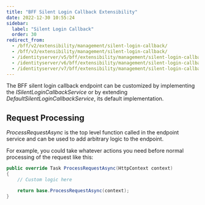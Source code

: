 ```yaml
---
title: "BFF Silent Login Callback Extensibility"
date: 2022-12-30 10:55:24
sidebar:
  label: "Silent Login Callback"
  order: 30
redirect_from:
  - /bff/v2/extensibility/management/silent-login-callback/
  - /bff/v3/extensibility/management/silent-login-callback/
  - /identityserver/v5/bff/extensibility/management/silent-login-callback/
  - /identityserver/v6/bff/extensibility/management/silent-login-callback/
  - /identityserver/v7/bff/extensibility/management/silent-login-callback/
---
```


The BFF silent login callback endpoint can be customized by implementing the *ISilentLoginCallbackService* or by extending *DefaultSilentLoginCallbackService*, its default implementation.

## Request Processing
*ProcessRequestAsync* is the top level function called in the endpoint service and can be used to add arbitrary logic to the endpoint.

For example, you could take whatever actions you need before normal processing of the request like this:

```csharp
public override Task ProcessRequestAsync(HttpContext context)
{
    // Custom logic here

    return base.ProcessRequestAsync(context);
}
```
